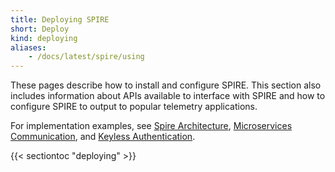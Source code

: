 ```yaml
---
title: Deploying SPIRE
short: Deploy
kind: deploying
aliases:
    - /docs/latest/spire/using
---
```

These pages describe how to install and configure SPIRE. This section also includes information about APIs available to interface with SPIRE and how to configure SPIRE to output to popular telemetry applications.

For implementation examples, see [Spire Architecture](/docs/latest/architecture/), [Microservices Communication](/docs/latest/microservices), and [Keyless Authentication](/docs/latest/keyless).

{{< sectiontoc "deploying" >}}
